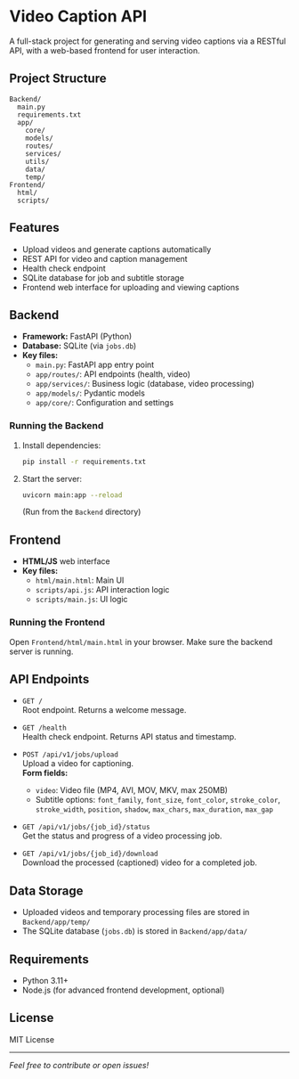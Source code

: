 # Video Caption API

A full-stack project for generating and serving video captions via a RESTful API, with a web-based frontend for user interaction.

## Project Structure

```
Backend/
  main.py
  requirements.txt
  app/
    core/
    models/
    routes/
    services/
    utils/
    data/
    temp/
Frontend/
  html/
  scripts/
```

## Features
- Upload videos and generate captions automatically
- REST API for video and caption management
- Health check endpoint
- SQLite database for job and subtitle storage
- Frontend web interface for uploading and viewing captions

## Backend
- **Framework:** FastAPI (Python)
- **Database:** SQLite (via `jobs.db`)
- **Key files:**
  - `main.py`: FastAPI app entry point
  - `app/routes/`: API endpoints (health, video)
  - `app/services/`: Business logic (database, video processing)
  - `app/models/`: Pydantic models
  - `app/core/`: Configuration and settings

### Running the Backend
1. Install dependencies:
   ```sh
   pip install -r requirements.txt
   ```
2. Start the server:
   ```sh
   uvicorn main:app --reload
   ```
   (Run from the `Backend` directory)

## Frontend
- **HTML/JS** web interface
- **Key files:**
  - `html/main.html`: Main UI
  - `scripts/api.js`: API interaction logic
  - `scripts/main.js`: UI logic

### Running the Frontend
Open `Frontend/html/main.html` in your browser. Make sure the backend server is running.

## API Endpoints
- `GET /`  
  Root endpoint. Returns a welcome message.

- `GET /health`  
  Health check endpoint. Returns API status and timestamp.

- `POST /api/v1/jobs/upload`  
  Upload a video for captioning.  
  **Form fields:**  
    - `video`: Video file (MP4, AVI, MOV, MKV, max 250MB)  
    - Subtitle options: `font_family`, `font_size`, `font_color`, `stroke_color`, `stroke_width`, `position`, `shadow`, `max_chars`, `max_duration`, `max_gap`

- `GET /api/v1/jobs/{job_id}/status`  
  Get the status and progress of a video processing job.

- `GET /api/v1/jobs/{job_id}/download`  
  Download the processed (captioned) video for a completed job.

## Data Storage
- Uploaded videos and temporary processing files are stored in `Backend/app/temp/`
- The SQLite database (`jobs.db`) is stored in `Backend/app/data/`

## Requirements
- Python 3.11+
- Node.js (for advanced frontend development, optional)

## License
MIT License

---

*Feel free to contribute or open issues!*
